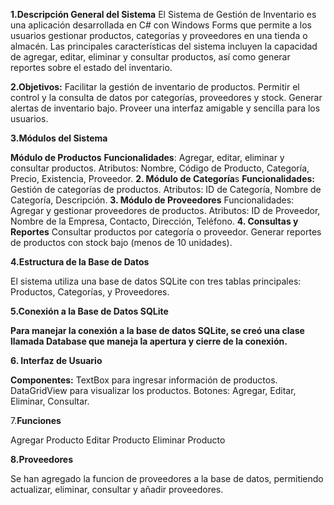 **1.Descripción General del Sistema**
El Sistema de Gestión de Inventario es una aplicación desarrollada en C# con Windows Forms que permite a los usuarios gestionar productos, categorías y proveedores en una tienda o almacén. Las principales características del sistema incluyen la capacidad de agregar, editar, eliminar y consultar productos, así como generar reportes sobre el estado del inventario.

**2.Objetivos:**
Facilitar la gestión de inventario de productos.
Permitir el control y la consulta de datos por categorías, proveedores y stock.
Generar alertas de inventario bajo.
Proveer una interfaz amigable y sencilla para los usuarios.

**3.Módulos del Sistema**

**Módulo de Productos**
**Funcionalidades**: Agregar, editar, eliminar y consultar productos.
Atributos: Nombre, Código de Producto, Categoría, Precio, Existencia, Proveedor.
**2. Módulo de Categoría**s
**Funcionalidades:** Gestión de categorías de productos.
Atributos: ID de Categoría, Nombre de Categoría, Descripción.
**3. Módulo de Proveedores**
Funcionalidades: Agregar y gestionar proveedores de productos.
Atributos: ID de Proveedor, Nombre de la Empresa, Contacto, Dirección, Teléfono.
**4. Consultas y Reportes**
Consultar productos por categoría o proveedor.
Generar reportes de productos con stock bajo (menos de 10 unidades).

**4.Estructura de la Base de Datos**

El sistema utiliza una base de datos SQLite con tres tablas principales: Productos, Categorías, y Proveedores.

**5.Conexión a la Base de **Datos** SQLite**

**Para manejar la conexión a la base de datos SQLite, se creó una clase llamada Database que maneja la apertura y cierre de la conexión.**

**6. Interfaz de Usuario**

**Componentes:**
TextBox para ingresar información de productos.
DataGridView para visualizar los productos.
Botones: Agregar, Editar, Eliminar, Consultar.

7.**Funciones**

Agregar Producto
Editar Producto
Eliminar Producto

**8.Proveedores**

Se han agregado la funcion de proveedores a la base de datos, permitiendo actualizar, eliminar, consultar y añadir proveedores.
